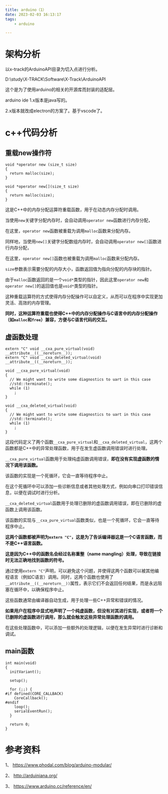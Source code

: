```yaml
---
title: arduino（1）
date: 2023-02-03 16:13:17
tags:
	- arduino

---
```




# 架构分析

以x-track的ArduinoAPI目录为切入点进行分析。

D:\study\X-TRACK\Software\X-Track\ArduinoAPI

这个是为了使用arduino的相关的开源库而封装的适配层。





arduino ide 1.x版本是java写的。

2.x版本就改成electron的方案了。基于vscode了。

# c++代码分析

## 重载new操作符

```
void *operator new (size_t size)
{
  return malloc(size);
}

void *operator new[](size_t size)
{
  return malloc(size);
}
```

这是C++中的内存分配运算符重载函数，用于在动态内存分配时调用。

当使用`new`关键字分配内存时，会自动调用`operator new`函数进行内存分配，

在这里，`operator new`函数被重载为调用`malloc`函数来分配内存。

同样地，当使用`new[]`关键字分配数组内存时，会自动调用`operator new[]`函数进行内存分配，

在这里，`operator new[]`函数也被重载为调用`malloc`函数来分配内存。

`size`参数表示需要分配的内存大小，函数返回值为指向分配的内存块的指针。

由于`malloc`函数返回的是一个`void*`类型的指针，因此这里`operator new`和`operator new[]`的返回值也是`void*`类型的指针。

这种重载运算符的方式使得内存分配操作可以自定义，从而可以在程序中实现更加灵活、高效的内存管理。

**同时，这种运算符重载也使得C++中的内存分配操作与C语言中的内存分配操作（如`malloc`和`free`）兼容，方便与C语言代码的交互。**

## 虚函数处理

```
extern "C" void __cxa_pure_virtual(void) __attribute__((__noreturn__));
extern "C" void __cxa_deleted_virtual(void) __attribute__((__noreturn__));

void __cxa_pure_virtual(void)
{
  // We might want to write some diagnostics to uart in this case
  //std::terminate();
  while (1)
    ;
}

void __cxa_deleted_virtual(void)
{
  // We might want to write some diagnostics to uart in this case
  //std::terminate();
  while (1)
    ;
}
```

这段代码定义了两个函数`__cxa_pure_virtual`和`__cxa_deleted_virtual`，这两个函数都是C++中的异常处理函数，用于在发生虚函数调用错误时进行处理。

`__cxa_pure_virtual`函数用于处理纯虚函数调用错误，**即在没有实现虚函数的情况下调用该函数。**

该函数的实现是一个死循环，它会一直等待程序中止。

在这个死循环中可以添加一些诊断信息或者其他处理方式，例如向串口打印错误信息，以便在调试时进行分析。

`__cxa_deleted_virtual`函数用于处理已删除的虚函数调用错误，即在已删除的虚函数上调用该函数。

该函数的实现与`__cxa_pure_virtual`函数类似，也是一个死循环，它会一直等待程序中止。

**这两个函数都被声明为`extern "C"`，这是为了告诉编译器这是一个C语言函数，而不是C++语言函数。**

**这是因为C++中的函数名会经过名称重整（name mangling）处理，导致在链接时无法正确地找到函数的符号。**

通过使用`extern "C"`声明，可以避免这个问题，并使得这两个函数可以被其他编程语言（例如C语言）调用。同时，这两个函数也使用了`__attribute__((__noreturn__))`属性，表示它们不会返回任何结果，而是永远阻塞在循环中，以确保程序中止。

这些函数通常由编译器自动生成，用于处理一些C++异常和错误的情况。

**如果用户在程序中显式地声明了一个纯虚函数，但没有对其进行实现，或者将一个已删除的虚函数进行调用，那么就会触发这些异常处理函数的调用。**

在这些处理函数中，可以添加一些额外的处理逻辑，以便在发生异常时进行诊断和调试。

## main函数

```
int main(void)
{
  initVariant();

  setup();

  for (;;) {
#if defined(CORE_CALLBACK)
    CoreCallback();
#endif
    loop();
    serialEventRun();
  }

  return 0;
}
```



# 参考资料

1、
https://www.phodal.com/blog/arduino-modular/

2、
http://arduiniana.org/

3、
https://www.arduino.cc/reference/en/